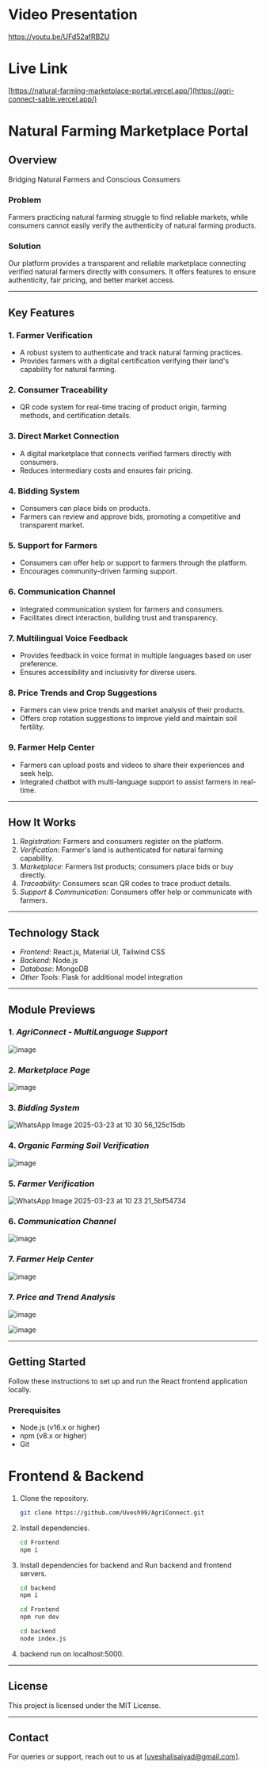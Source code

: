 # Video Presentation
https://youtu.be/UFd52afRBZU

# Live Link 
[https://natural-farming-marketplace-portal.vercel.app/](https://agri-connect-sable.vercel.app/)

# Natural Farming Marketplace Portal

## Overview
Bridging Natural Farmers and Conscious Consumers

### Problem
Farmers practicing natural farming struggle to find reliable markets, while consumers cannot easily verify the authenticity of natural farming products.

### Solution
Our platform provides a transparent and reliable marketplace connecting verified natural farmers directly with consumers. It offers features to ensure authenticity, fair pricing, and better market access.

---

## Key Features

### 1. Farmer Verification
- A robust system to authenticate and track natural farming practices.
- Provides farmers with a digital certification verifying their land's capability for natural farming.

### 2. Consumer Traceability
- QR code system for real-time tracing of product origin, farming methods, and certification details.

### 3. Direct Market Connection
- A digital marketplace that connects verified farmers directly with consumers.
- Reduces intermediary costs and ensures fair pricing.

### 4. Bidding System
- Consumers can place bids on products.
- Farmers can review and approve bids, promoting a competitive and transparent market.

### 5. Support for Farmers
- Consumers can offer help or support to farmers through the platform.
- Encourages community-driven farming support.

### 6. Communication Channel
- Integrated communication system for farmers and consumers.
- Facilitates direct interaction, building trust and transparency.

### 7. Multilingual Voice Feedback
- Provides feedback in voice format in multiple languages based on user preference.
- Ensures accessibility and inclusivity for diverse users.

### 8. Price Trends and Crop Suggestions
- Farmers can view price trends and market analysis of their products.
- Offers crop rotation suggestions to improve yield and maintain soil fertility.

### 9. Farmer Help Center
- Farmers can upload posts and videos to share their experiences and seek help.
- Integrated chatbot with multi-language support to assist farmers in real-time.

---

## How It Works
1. *Registration*: Farmers and consumers register on the platform.
2. *Verification*: Farmer's land is authenticated for natural farming capability.
3. *Marketplace*: Farmers list products; consumers place bids or buy directly.
4. *Traceability*: Consumers scan QR codes to trace product details.
5. *Support & Communication*: Consumers offer help or communicate with farmers.

---

## Technology Stack
- *Frontend*: React.js, Material UI, Tailwind CSS
- *Backend*: Node.js
- *Database*: MongoDB
- *Other Tools*: Flask for additional model integration

---

## Module Previews

### 1. *AgriConnect - MultiLanguage Support*
![image](https://github.com/user-attachments/assets/4b7e4f81-ee43-462b-811a-3cdae1115d49)


### 2. *Marketplace Page*
![image](https://github.com/user-attachments/assets/f969e5aa-f3ca-4f54-be10-9dde238c389b)


### 3. *Bidding System*
![WhatsApp Image 2025-03-23 at 10 30 56_125c15db](https://github.com/user-attachments/assets/b217bd5e-72d4-4020-83f3-34a241c88a91)

### 4. *Organic Farming Soil Verification*
![image](https://github.com/user-attachments/assets/acea94ee-5843-4d98-9634-e41ef5d1feb7)



### 5. *Farmer Verification*
![WhatsApp Image 2025-03-23 at 10 23 21_5bf54734](https://github.com/user-attachments/assets/94ef0b2f-e987-4a71-9d9e-e2029b83cdd7)


### 6. *Communication Channel*
![image](https://github.com/user-attachments/assets/5e98dbb7-a65e-4804-b961-cc766f6892c5)


### 7. *Farmer Help Center*
![image](https://github.com/user-attachments/assets/c932791d-c8ba-4d62-9c96-3237ee8bff7a)

### 7. *Price and Trend Analysis*
![image](https://github.com/user-attachments/assets/2bd04968-0155-4660-9ffb-5ff6a9e07c71)

![image](https://github.com/user-attachments/assets/1b81293d-dc7a-4044-88a9-909c990bedf1)






---

## Getting Started

Follow these instructions to set up and run the React frontend application locally.

### Prerequisites
- Node.js (v16.x or higher)
- npm (v8.x or higher)
- Git

# Frontend & Backend 
1. Clone the repository.
    ```sh
   git clone https://github.com/Uvesh99/AgriConnect.git
   ```
2. Install dependencies.
    ```sh
   cd Frontend
   npm i
   ```
4. Install dependencies for backend and Run backend and frontend servers.
   ```sh
   cd backend
   npm i
   ```
   ```sh
   cd Frontend
   npm run dev
   ```
    ```sh
   cd backend
   node index.js
   ```
   
5. backend run on localhost:5000.

---

## License
This project is licensed under the MIT License.

---

## Contact
For queries or support, reach out to us at [uveshalisaiyad@gmail.com].

